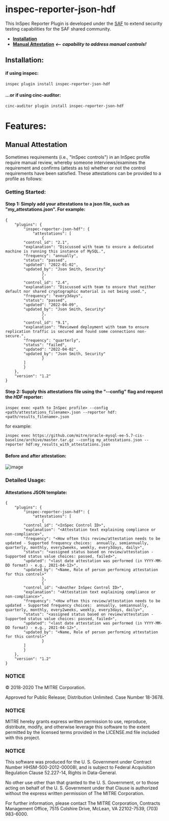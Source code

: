 # inspec-reporter-json-hdf
This InSpec Reporter Plugin is developed under the [SAF](https://saf.mitre.org/#/) to extend security testing capabilities for the SAF shared community.

* [**Installation**](#installation) 
* [**Manual Attestation**](#manual-attestation)  _**<-- capability to address manual controls!**_
## Installation:
#### if using inspec:
```
inspec plugin install inspec-reporter-json-hdf
```
#### ...or if using cinc-auditor:
```
cinc-auditor plugin install inspec-reporter-json-hdf
```
# Features:
## Manual Attestation
Sometimes requirements (i.e., "InSpec controls") in an InSpec profile require manual review, whereby someone interviews/examines the requirement and confirms (attests as to) whether or not the control requirements have been satisfied. These attestations can be provided to a profile as follows:

### Getting Started:

#### Step 1: Simply add your attestations to a json file, such as "my_attestations.json". For example:
```
{
    "plugins": {
        "inspec-reporter-json-hdf": {
            "attestations": [
                {
		"control_id": "2.1",
		"explanation": "Discussed with team to ensure a dedicated machine is running this instance of MySQL.",
		"frequency": "annually",
		"status": "passed",
		"updated": "2022-01-02",
		"updated_by": "Json Smith, Security"
                },
                {
		"control_id": "2.4",
		"explanation": "Discussed with team to ensure that neither default nor shared cryptographic material is not being used.",
		"frequency": "every3days",
		"status": "passed",
		"updated": "2022-04-09",
		"updated_by": "Json Smith, Security"
                },
                {
		"control_id": "9.1",
		"explanation": "Reviewed deployment with team to ensure replication traffic is secured and found some connections non-secure.",
		"frequency": "quarterly",
		"status": "failed",
		"updated": "2022-04-02",
		"updated_by": "Json Smith, Security"
                }
		]
        }
    },
    "version": "1.2"
}
```
#### Step 2: Supply this attestations file using the "--config" flag and request the _**HDF**_ reporter:
```
inspec exec <path to InSpec profile> --config <path/attestations_filename>.json --reporter hdf:<path/results_filename>.json 
```
for example:
```
inspec exec https://github.com/mitre/oracle-mysql-ee-5.7-cis-baseline/archive/master.tar.gz --config my_attestations.json --reporter hdf:my_results_with_attestations.json 
```
#### Before and after attestation:
![image](https://user-images.githubusercontent.com/34140975/162635932-2ae58e7e-4616-4a7e-8ecf-2ee720ed6006.png)
### Detailed Usage:
#### Attestations JSON template:
```
{
    "plugins": {
        "inspec-reporter-json-hdf": {
            "attestations": [
                {
		"control_id": "<InSpec Control ID>",
		"explanation": "<Attestation text explaining compliance or non-compliance>",
		"frequency": "<How often this review/attestation needs to be updated - Supported frequency choices:  annually, semiannually, quarterly, monthly, every2weeks, weekly, every3days, daily>",
		"status": "<assigned status based on review/attestation - Supported status value choices: passed, failed>",
		"updated": "<last date attestation was performed (in YYYY-MM-DD format) - e.g., 2021-04-12>",
		"updated_by": "<Name, Role of person performing attestation for this control>"
                },
                {
		"control_id": "<Another InSpec Control ID>",
		"explanation": "<Attestation text explaining compliance or non-compliance>",
		"frequency": "<How often this review/attestation needs to be updated - Supported frequency choices:  annually, semiannually, quarterly, monthly, every2weeks, weekly, every3days, daily>",
		"status": "<assigned status based on review/attestation - Supported status value choices: passed, failed>",
		"updated": "<last date attestation was performed (in YYYY-MM-DD format) - e.g., 2021-04-12>",
		"updated_by": "<Name, Role of person performing attestation for this control>"
                }
		]
        }
    },
    "version": "1.2"
}
```

### NOTICE

© 2018-2020 The MITRE Corporation.

Approved for Public Release; Distribution Unlimited. Case Number 18-3678.

### NOTICE

MITRE hereby grants express written permission to use, reproduce, distribute, modify, and otherwise leverage this software to the extent permitted by the licensed terms provided in the LICENSE.md file included with this project.

### NOTICE

This software was produced for the U. S. Government under Contract Number HHSM-500-2012-00008I, and is subject to Federal Acquisition Regulation Clause 52.227-14, Rights in Data-General.

No other use other than that granted to the U. S. Government, or to those acting on behalf of the U. S. Government under that Clause is authorized without the express written permission of The MITRE Corporation.

For further information, please contact The MITRE Corporation, Contracts Management Office, 7515 Colshire Drive, McLean, VA 22102-7539, (703) 983-6000.
